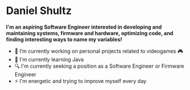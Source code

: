 # Daniel Shultz

**I'm an aspiring Software Engineer interested in developing and maintaining systems, firmware and hardware, optimizing code, and finding interesting ways to name my variables!**

- 🔭 I’m currently working on personal projects related to videogames 🎮
- 🌱 I'm currently learning Java
- 🔍 I'm currently seeking a position as a Software Engineer or Firmware Engineer
- ⚡ I'm energetic and trying to improve myself every day

<!--
**daniels-4/daniels-4** is a ✨ _special_ ✨ repository because its `README.md` (this file) appears on your GitHub profile.

Here are some ideas to get you started:

- 🔭 I’m currently working on ...
- 🌱 I’m currently learning ...
- 👯 I’m looking to collaborate on ...
- 🤔 I’m looking for help with ...
- 💬 Ask me about ...
- 📫 How to reach me: ...
- 😄 Pronouns: ...
- ⚡ Fun fact: ...
-->
